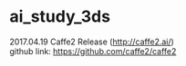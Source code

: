 # ai_study_3ds

2017.04.19 Caffe2 Release (http://caffe2.ai/)<br>
github link: https://github.com/caffe2/caffe2
